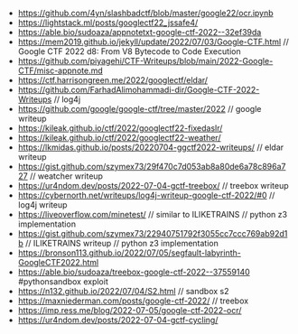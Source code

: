 - https://github.com/4yn/slashbadctf/blob/master/google22/ocr.ipynb
- https://lightstack.ml/posts/googlectf22_jssafe4/
- https://able.bio/sudoaza/appnotetxt-google-ctf-2022--32ef39da
- https://mem2019.github.io/jekyll/update/2022/07/03/Google-CTF.html // Google CTF 2022 d8: From V8 Bytecode to Code Execution
- https://github.com/piyagehi/CTF-Writeups/blob/main/2022-Google-CTF/misc-appnote.md
- https://ctf.harrisongreen.me/2022/googlectf/eldar/
- https://github.com/FarhadAlimohammadi-dir/Google-CTF-2022-Writeups // log4j
- https://github.com/google/google-ctf/tree/master/2022 // google writeup
- https://kileak.github.io/ctf/2022/googlectf22-fixedaslr/
- https://kileak.github.io/ctf/2022/googlectf22-weather/
- https://lkmidas.github.io/posts/20220704-ggctf2022-writeups/ // eldar writeup
- https://gist.github.com/szymex73/29f470c7d053ab8a80de6a78c896a727 // weatcher writeup
- https://ur4ndom.dev/posts/2022-07-04-gctf-treebox/ // treebox writeup
- https://cybernorth.net/writeups/log4j-writeup-google-ctf-2022/#0 // log4j writeup
- https://liveoverflow.com/minetest/ // similar to ILIKETRAINS // python z3 implementation
- https://gist.github.com/szymex73/22940751792f3055cc7ccc769ab92d1b // ILIKETRAINS writeup // python z3 implementation
- https://bronson113.github.io/2022/07/05/segfault-labyrinth-GoogleCTF2022.html
- https://able.bio/sudoaza/treebox-google-ctf-2022--37559140 #pythonsandbox exploit
- https://n132.github.io/2022/07/04/S2.html // sandbox s2
- https://maxniederman.com/posts/google-ctf-2022/ // treebox
- https://imp.ress.me/blog/2022-07-05/google-ctf-2022-ocr/
- https://ur4ndom.dev/posts/2022-07-04-gctf-cycling/